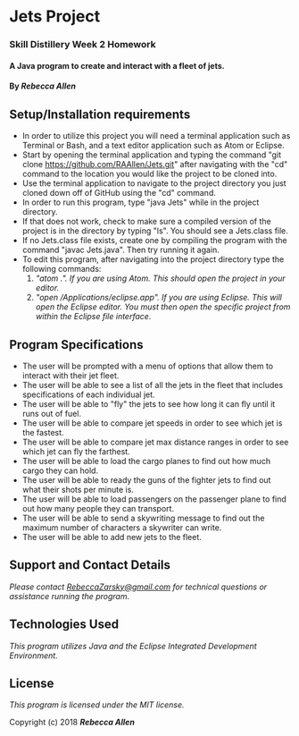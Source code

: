 # Jets Project

### Skill Distillery Week 2 Homework

#### A Java program to create and interact with a fleet of jets.

#### By _**Rebecca Allen**_

## Setup/Installation requirements

* In order to utilize this project you will need a terminal application such as Terminal or Bash, and a text editor application such as Atom or Eclipse.
* Start by opening the terminal application and typing the command "git clone https://github.com/RAAllen/Jets.git" after navigating with the "cd" command to the location you would like the project to be cloned into.
* Use the terminal application to navigate to the project directory you just cloned down off of GitHub using the "cd" command.
* In order to run this program, type "java Jets" while in the project directory.
* If that does not work, check to make sure a compiled version of the project is in the directory by typing "ls". You should see a Jets.class file.
* If no Jets.class file exists, create one by compiling the program with the command "javac Jets.java". Then try running it again.
* To edit this program, after navigating into the project directory type the following commands:
    1. _"atom .". If you are using Atom. This should open the project in your editor._
    2. _"open /Applications/eclipse.app". If you are using Eclipse. This will open the Eclipse editor. You must then open the specific project from within the Eclipse file interface._

## Program Specifications

* The user will be prompted with a menu of options that allow them to interact with their jet fleet.
* The user will be able to see a list of all the jets in the fleet that includes specifications of each individual jet.
* The user will be able to "fly" the jets to see how long it can fly until it runs out of fuel.
* The user will be able to compare jet speeds in order to see which jet is the fastest.
* The user will be able to compare jet max distance ranges in order to see which jet can fly the farthest.
* The user will be able to load the cargo planes to find out how much cargo they can hold.
* The user will be able to ready the guns of the fighter jets to find out what their shots per minute is.
* The user will be able to load passengers on the passenger plane to find out how many people they can transport.
* The user will be able to send a skywriting message to find out the maximum number of characters a skywriter can write.
* The user will be able to add new jets to the fleet.

## Support and Contact Details

_Please contact RebeccaZarsky@gmail.com for technical questions or assistance running the program._

## Technologies Used

_This program utilizes Java and the Eclipse Integrated Development Environment._

## License

_This program is licensed under the MIT license._

Copyright (c) 2018 **_Rebecca Allen_**
